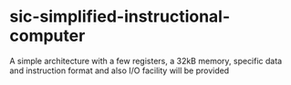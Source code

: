 # sic-simplified-instructional-computer
A simple architecture with a few registers, a 32kB memory, specific data and instruction format and also I/O facility will be provided
